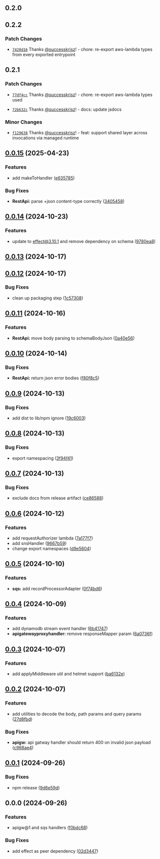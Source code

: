 ## 0.2.0

## 0.2.2

### Patch Changes

- [`7420d16`](https://github.com/successkrisz/effect-packages/commit/7420d160e4c8f3ca8a568f467d8c64f60df1b421) Thanks [@successkrisz](https://github.com/successkrisz)! - chore: re-export aws-lambda types from every exported entrypoint

## 0.2.1

### Patch Changes

- [`77df4cc`](https://github.com/successkrisz/effect-packages/commit/77df4ccaa268c558757e7a8fe0646277def80aa8) Thanks [@successkrisz](https://github.com/successkrisz)! - chore: re-export aws-lambda types used

- [`72b632c`](https://github.com/successkrisz/effect-packages/commit/72b632ce5b9463a72a287887cf68ce5916b1ffd9) Thanks [@successkrisz](https://github.com/successkrisz)! - docs: update jsdocs

### Minor Changes

- [`f129638`](https://github.com/successkrisz/effect-packages/commit/f12963823ae21a853aed64ea73c21f0365cb1519) Thanks [@successkrisz](https://github.com/successkrisz)! - feat: support shared layer across invocations via managed runtime

## [0.0.15](https://github.com/successkrisz/effect-lambda/compare/v0.0.14...v0.0.15) (2025-04-23)

### Features

- add makeToHandler ([e635785](https://github.com/successkrisz/effect-lambda/commit/e63578511c61cc838f8b81110c3bedf2ee0ed89d))

### Bug Fixes

- **RestApi:** parse +json content-type correctly ([3405458](https://github.com/successkrisz/effect-lambda/commit/34054586207fe0a1aedbdcd01cb7663e6682d20b))

## [0.0.14](https://github.com/successkrisz/effect-lambda/compare/v0.0.13...v0.0.14) (2024-10-23)

### Features

- update to effect@3.10.1 and remove dependency on schema ([9780ea8](https://github.com/successkrisz/effect-lambda/commit/9780ea858c31286ba9c7ebe0c9b84ad80192a564))

## [0.0.13](https://github.com/successkrisz/effect-lambda/compare/v0.0.12...v0.0.13) (2024-10-17)

## [0.0.12](https://github.com/successkrisz/effect-lambda/compare/v0.0.11...v0.0.12) (2024-10-17)

### Bug Fixes

- clean up packaging step ([1c57308](https://github.com/successkrisz/effect-lambda/commit/1c573084918a29bd35ed6665ead86ea6cc95aa60))

## [0.0.11](https://github.com/successkrisz/effect-lambda/compare/v0.0.10...v0.0.11) (2024-10-16)

### Features

- **RestApi:** move body parsing to schemaBodyJson ([0a40e56](https://github.com/successkrisz/effect-lambda/commit/0a40e563e8472a8e2cb004c016dce508189efd18))

## [0.0.10](https://github.com/successkrisz/effect-lambda/compare/v0.0.9...v0.0.10) (2024-10-14)

### Bug Fixes

- **RestApi:** return json error bodies ([f80f8c5](https://github.com/successkrisz/effect-lambda/commit/f80f8c515284821c66108cc4c2a757b7e3dc2a7d))

## [0.0.9](https://github.com/successkrisz/effect-lambda/compare/v0.0.8...v0.0.9) (2024-10-13)

### Bug Fixes

- add dist to lib/npm ignore ([19c6003](https://github.com/successkrisz/effect-lambda/commit/19c60038a1b54879f9a530d1de774f665eeb298e))

## [0.0.8](https://github.com/successkrisz/effect-lambda/compare/v0.0.7...v0.0.8) (2024-10-13)

### Bug Fixes

- export namespacing ([3f94f41](https://github.com/successkrisz/effect-lambda/commit/3f94f415ff1812be83b2412cd995f6728389b9ee))

## [0.0.7](https://github.com/successkrisz/effect-lambda/compare/v0.0.6...v0.0.7) (2024-10-13)

### Bug Fixes

- exclude docs from release artifact ([ce86588](https://github.com/successkrisz/effect-lambda/commit/ce865882cfb74a61a3bcb68631a17a46d3166014))

## [0.0.6](https://github.com/successkrisz/effect-lambda/compare/v0.0.5...v0.0.6) (2024-10-12)

### Features

- add requestAuthorizer lambda ([7a177f7](https://github.com/successkrisz/effect-lambda/commit/7a177f7477aad3d73208182f5504f8aa5a957961))
- add snsHandler ([9667b59](https://github.com/successkrisz/effect-lambda/commit/9667b591a9cb2c9e153210c030a5f77e9af5129a))
- change export namespaces ([d9e5604](https://github.com/successkrisz/effect-lambda/commit/d9e560475eda2563c954c2b053301935b7045778))

## [0.0.5](https://github.com/successkrisz/effect-lambda/compare/v0.0.4...v0.0.5) (2024-10-10)

### Features

- **sqs:** add recordProcessorAdapter ([0f74bd6](https://github.com/successkrisz/effect-lambda/commit/0f74bd6e52f643af5dcc730242e8421728974916))

## [0.0.4](https://github.com/successkrisz/effect-lambda/compare/v0.0.3...v0.0.4) (2024-10-09)

### Features

- add dynamodb stream event handler ([6b41747](https://github.com/successkrisz/effect-lambda/commit/6b417470928b8a7ad7dc82696c4035a61e48cc56))
- **apigatewayproxyhandler:** remove responseMapper param ([6a0736f](https://github.com/successkrisz/effect-lambda/commit/6a0736f9dc4531eb7bb27865542e08a8e0b8c466))

## [0.0.3](https://github.com/successkrisz/effect-lambda/compare/v0.0.2...v0.0.3) (2024-10-07)

### Features

- add applyMiddleware util and helmet support ([ba6132e](https://github.com/successkrisz/effect-lambda/commit/ba6132e28fbe8014909f3603de2d6c679a8b1ace))

## [0.0.2](https://github.com/successkrisz/effect-lambda/compare/v0.0.1...v0.0.2) (2024-10-07)

### Features

- add utilities to decode the body, path params and query params ([27d8fbd](https://github.com/successkrisz/effect-lambda/commit/27d8fbd869817efb9eda70ac4a1265b74df5f34f))

### Bug Fixes

- **apigw:** api gatway handler should return 400 on invalid json payload ([c968ae4](https://github.com/successkrisz/effect-lambda/commit/c968ae4ef039c15572ff4ebada9f60466803a834))

## [0.0.1](https://github.com/successkrisz/effect-lambda/compare/v0.0.0...v0.0.1) (2024-09-26)

### Bug Fixes

- npm release ([9d6e59d](https://github.com/successkrisz/effect-lambda/commit/9d6e59d9f9d7216d74d276e743b936a1407b5a80))

## 0.0.0 (2024-09-26)

### Features

- apigw@1 and sqs handlers ([f0bdc68](https://github.com/successkrisz/effect-lambda/commit/f0bdc68c9731581aca4cdafbcf5182a844606f21))

### Bug Fixes

- add effect as peer dependency ([02d3447](https://github.com/successkrisz/effect-lambda/commit/02d344796615399818eadb53051aba37214adc91))

